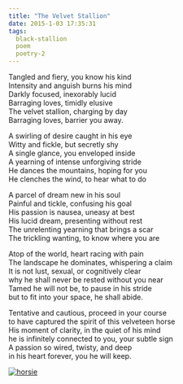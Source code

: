 ```yaml
---
title: "The Velvet Stallion"
date: 2015-1-03 17:35:31
tags:
  black-stallion
  poem
  poetry-2
---
```



Tangled and fiery, you know his kind  
 Intensity and anguish burns his mind  
 Darkly focused, inexorably lucid  
 Barraging loves, timidly elusive  
 The velvet stallion, charging by day  
 Barraging loves, barrier you away.

A swirling of desire caught in his eye  
 Witty and fickle, but secretly shy  
 A single glance, you enveloped inside  
 A yearning of intense unforgiving stride  
 He dances the mountains, hoping for you  
 He clenches the wind, to hear what to do

A parcel of dream new in his soul  
 Painful and tickle, confusing his goal  
 His passion is nausea, uneasy at best  
 His lucid dream, presenting without rest  
 The unrelenting yearning that brings a scar  
 The trickling wanting, to know where you are

Atop of the world, heart racing with pain  
 The landscape he dominates, whispering a claim  
 It is not lust, sexual, or cognitively clear  
 why he shall never be rested without you near  
 Tamed he will not be, to pause in his stride  
 but to fit into your space, he shall abide.

Tentative and cautious, proceed in your course  
 to have captured the spirit of this velveteen horse  
 His moment of clarity, in the quiet of his mind  
 he is infinitely connected to you, your subtle sign  
 A passion so wired, twisty, and deep  
 in his heart forever, you he will keep.

[![horsie](http://vsoch.com/blog/wp-content/uploads/2015/01/horsie.png)](http://vsoch.com/blog/wp-content/uploads/2015/01/horsie.png)


